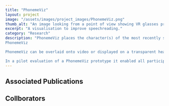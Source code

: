 ```yaml
---
title: "PhonemeViz"
layout: project
image: "/assets/images/project_images/PhonemeViz.png"
thumb_alt: "An image looking from a point of view showing VR glasses projecting the letter B next to a womans lips."
excerpt: "A visualisation to improve speechreading."
category: "Research"
description: "PhonemeViz places the character(s) of the most recently spoken initial phoneme just to the side of a speaker’s lips. This design should enable a speechreader to focus on the speaker’s eyes and lip movements (as in traditional speechreading), while also monitoring changes in PhonemeViz’s state using their peripheral vision to help disambiguate confusing visemes.
PhonemeViz

PhonemeViz can be overlaid onto video or displayed on a transparent head mounted display to augment natural speechreading and enhance speechreading acquisition.

In a pilot evaluation of a PhonemeViz prototype it enabled all participants to achieve 100% word recognition (showing successful viseme disambiguation)"
---
```

## Associated Publications

## Collborators
